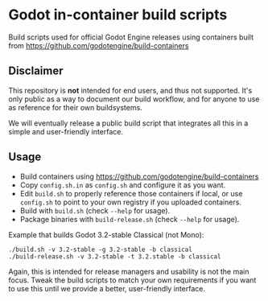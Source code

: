 # Godot in-container build scripts

Build scripts used for official Godot Engine releases using containers
built from https://github.com/godotengine/build-containers

## Disclaimer

This repository is **not** intended for end users, and thus not
supported. It's only public as a way to document our build workflow,
and for anyone to use as reference for their own buildsystems.

We will eventually release a public build script that integrates all
this in a simple and user-friendly interface.

## Usage

- Build containers using https://github.com/godotengine/build-containers
- Copy `config.sh.in` as `config.sh` and configure it as you want.
- Edit `build.sh` to properly reference those containers if local, or
  use `config.sh` to point to your own registry if you uploaded
  containers.
- Build with `build.sh` (check `--help` for usage).
- Package binaries with `build-release.sh` (check `--help` for usage).

Example that builds Godot 3.2-stable Classical (not Mono):
```
./build.sh -v 3.2-stable -g 3.2-stable -b classical
./build-release.sh -v 3.2-stable -t 3.2.stable -b classical
```

Again, this is intended for release managers and usability is not the
main focus. Tweak the build scripts to match your own requirements if
you want to use this until we provide a better, user-friendly
interface.
